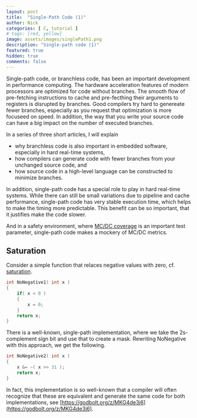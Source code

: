 ```yaml
---
layout: post
title:  "Single-Path Code (1)"
author: Nick
categories: [ C, tutorial ]
# tags: [red, yellow]
image: assets/images/singlePath1.png
description: "Single-path code (1)"
featured: true
hidden: true
comments: false
---
```


Single-path code, or branchless code, has been an important development in
performance computing. The hardware acceleration features of modern
processors are optimized for code without branches. The smooth flow
of pre-fetching instructions to cache and pre-fecthing their arguments
to registers is disrupted by branches. Good compilers try hard to
genereate fewer branches, especially as you request that optimization
is more focuseed on speed. In addition, the way that you write your
source code can have a big impact on the number of executed branches.

In a series of three short articles, I will explain
- why branchless code is also important in embedded software,
  especially in hard real-time systems,
- how compilers can generate code with fewer branches from
  your unchanged source code, and
- how source code in a high-level language can be constructed to
  minimize branches.

In addition, single-path code has a special role to play in hard
real-time systems. While there can still be small variations due to
pipeline and cache performance, single-path code has very stable
execution time, which helps to make the timing more predictable.
This benefit can be so important, that it justifies make the code
slower.

And in a safety environment, where
[MC/DC coverage](https://en.wikipedia.org/wiki/Modified_condition/decision_coverage)
is an important
test parameter, single-path code makes a mockery of MC/DC metrics.

## Saturation

Consider a simple function that relaces negative values with zero,
cf. [saturation](https://en.wikipedia.org/wiki/Saturation_arithmetic).

```c
int NoNegative1( int x )
{
    if( x < 0 )
    {
        x = 0;
    }
    return x;
}
```

There is a well-known, single-path implementation, where we take the 2s-complement
sign bit and use that to create a mask. Rewriting NoNegative with this approach,
we get the following.

```c
int NoNegative2( int x )
{
    x &= ~( x >> 31 );
    return x;
}
```

In fact, this implementation is so well-known that a compiler
will often recognize that these are equivalent and generate
the same code for both implementations,
see [https://godbolt.org/z/MKG4de3j6](https://godbolt.org/z/MKG4de3j6).
